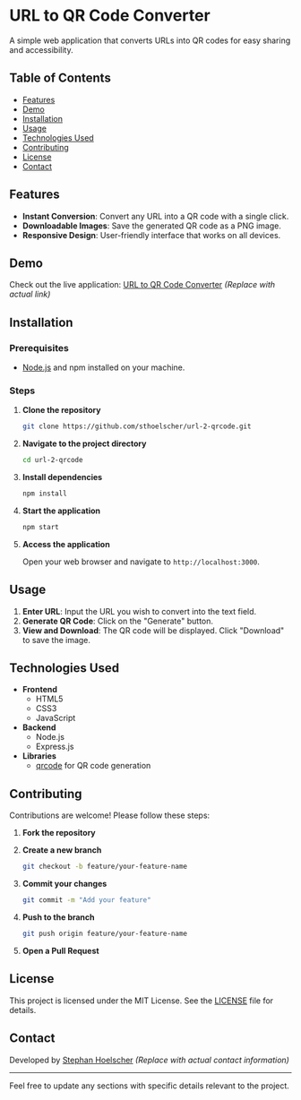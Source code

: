 # URL to QR Code Converter

A simple web application that converts URLs into QR codes for easy sharing and accessibility.

## Table of Contents

- [Features](#features)
- [Demo](#demo)
- [Installation](#installation)
- [Usage](#usage)
- [Technologies Used](#technologies-used)
- [Contributing](#contributing)
- [License](#license)
- [Contact](#contact)

## Features

- **Instant Conversion**: Convert any URL into a QR code with a single click.
- **Downloadable Images**: Save the generated QR code as a PNG image.
- **Responsive Design**: User-friendly interface that works on all devices.

## Demo

Check out the live application: [URL to QR Code Converter](https://your-live-demo-link.com) _(Replace with actual link)_

## Installation

### Prerequisites

- [Node.js](https://nodejs.org/) and npm installed on your machine.

### Steps

1. **Clone the repository**

   ```bash
   git clone https://github.com/sthoelscher/url-2-qrcode.git
   ```

2. **Navigate to the project directory**

   ```bash
   cd url-2-qrcode
   ```

3. **Install dependencies**

   ```bash
   npm install
   ```

4. **Start the application**

   ```bash
   npm start
   ```

5. **Access the application**

   Open your web browser and navigate to `http://localhost:3000`.

## Usage

1. **Enter URL**: Input the URL you wish to convert into the text field.
2. **Generate QR Code**: Click on the "Generate" button.
3. **View and Download**: The QR code will be displayed. Click "Download" to save the image.

## Technologies Used

- **Frontend**
  - HTML5
  - CSS3
  - JavaScript
- **Backend**
  - Node.js
  - Express.js
- **Libraries**
  - [qrcode](https://www.npmjs.com/package/qrcode) for QR code generation

## Contributing

Contributions are welcome! Please follow these steps:

1. **Fork the repository**

2. **Create a new branch**

   ```bash
   git checkout -b feature/your-feature-name
   ```

3. **Commit your changes**

   ```bash
   git commit -m "Add your feature"
   ```

4. **Push to the branch**

   ```bash
   git push origin feature/your-feature-name
   ```

5. **Open a Pull Request**

## License

This project is licensed under the MIT License. See the [LICENSE](LICENSE) file for details.

## Contact

Developed by [Stephan Hoelscher](mailto:hoelscher.stephan@gmail.com) _(Replace with actual contact information)_

---

Feel free to update any sections with specific details relevant to the project.
